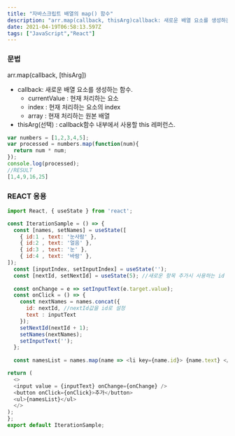 ```yaml
---
title: "자바스크립트 배열의 map() 함수"
description: "arr.map(callback, thisArg)callback: 새로운 배열 요소를 생성하는 함수.currentValue : 현재 처리하는 요소index : 현재 처리하는 요소의 indexarray : 현재 처리하는 원본 배열thisArg(선택) : callback함수"
date: 2021-04-19T06:58:13.597Z
tags: ["JavaScript","React"]
---
```

### 문법
arr.map(callback, [thisArg])
- callback: 새로운 배열 요소를 생성하는 함수.
  - currentValue : 현재 처리하는 요소
  - index : 현재 처리하는 요소의 index
  - array : 현재 처리하는 원본 배열
- thisArg(선택) : callback함수 내부에서 사용할 this 레퍼런스.

```js
var numbers = [1,2,3,4,5];
var processed = numbers.map(function(num){
  return num * num;
});
console.log(processed);
//RESULT
[1,4,9,16,25]
```

### REACT 응용
```js
import React, { useState } from 'react';

const IterationSample = () => {
  const [names, setNames] = useState([
    { id:1 , text: '눈사람' },
    { id:2 , text: '얼음' },
    { id:3 , text: '눈' },
    { id:4 , text: '바람' },
]);
  const [inputIndex, setInputIndex] = useState('');
  const [nextId, setNextId] = useState(5); //새로운 항목 추가시 사용하는 id
  
  const onChange = e => setInputText(e.target.value);
  const onClick = () => {
    const nextNames = names.concat({
      id: nextId, //nextId값을 id로 설정
      text : inputText
    });
    setNextId(nextId + 1);
    setNames(nextNames);
    setInputText('');
  };
  
  const namesList = names.map(name => <li key={name.id}> {name.text} </li>);

return (
  <>
  <input value = {inputText} onChange={onChange} />
  <button onClick={onClick}>추가</button>
  <ul>{namesList}</ul>
  </>
);
};
export default IterationSample;
```
   
 